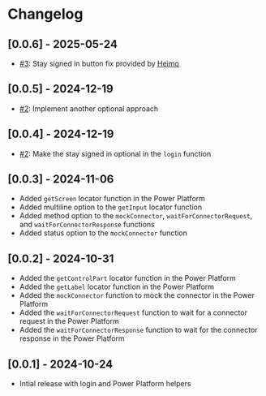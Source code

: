# Changelog

## [0.0.6] - 2025-05-24

- [#3](https://github.com/estruyf/playwright-m365-helpers/pull/3): Stay signed in button fix provided by [Heimo](https://github.com/Heimo001)

## [0.0.5] - 2024-12-19

- [#2](https://github.com/estruyf/playwright-m365-helpers/issues/2): Implement another optional approach

## [0.0.4] - 2024-12-19

- [#2](https://github.com/estruyf/playwright-m365-helpers/issues/2): Make the stay signed in optional in the `login` function

## [0.0.3] - 2024-11-06

- Added `getScreen` locator function in the Power Platform
- Added multiline option to the `getInput` locator function
- Added method option to the `mockConnector`, `waitForConnectorRequest`, and `waitForConnectorResponse` functions
- Added status option to the `mockConnector` function

## [0.0.2] - 2024-10-31

- Added the `getControlPart` locator function in the Power Platform
- Added the `getLabel` locator function in the Power Platform
- Added the `mockConnector` function to mock the connector in the Power Platform
- Added the `waitForConnectorRequest` function to wait for a connector request in the Power Platform
- Added the `waitForConnectorResponse` function to wait for the connector response in the Power Platform

## [0.0.1] - 2024-10-24

- Intial release with login and Power Platform helpers
